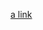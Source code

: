 [a link](https://docs.google.com/presentation/d/1tTe6pPLXaioIb_4fFrLycqqcdPzq-giXDgFe1SuC25I/edit?usp=sharing)
